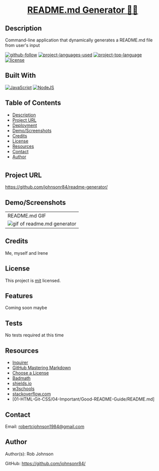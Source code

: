 <h1 align="center"><a href="https://github.com/johnsonr84/readme-generator"> README.md Generator 👨‍💻</a></h1>

## Description 
Command-line application that dynamically generates a README.md file from user's input 

  [![github-follow](https://img.shields.io/github/followers/johnsonr84?label=Follow&logoColor=lightgrey&style=social)](https://github.com/johnsonr84)
  [![project-languages-used](https://img.shields.io/github/languages/count/johnsonr84/readme-generator?color=orange)](https://github.com/johnsonr84/readme-generator)
  [![project-top-language](https://img.shields.io/github/languages/top/johnsonr84/readme-generator?color=yellow)](https://github.com/johnsonr84/readme-generator)
  [![license](https://img.shields.io/badge/license-mit-brightgreen.svg)](https://choosealicense.com/licenses/mit/)


## Built With
[![JavaScript](https://img.shields.io/badge/JavaScript-323330?style=for-the-badge&logo=javascript&logoColor=F7DF1E)](https://www.javascript.com/)
[![NodeJS](https://img.shields.io/badge/Node.js-43853D?style=for-the-badge&logo=node.js&logoColor=white)](https://nodejs.org/en/)

## Table of Contents 
  * [Description](#Description)
  * [Project URL](#Project-URL)
  * [Deployment](#Deployment)
  * [Demo/Screenshots](#Demo/Screenshots)
  * [Credits](#Credits)
  * [License](#License)
  * [Resources](#Resources)
  * [Contact](#Contact)
  * [Author](#Author)
  #
 
  ## Project URL
  https://github.com/johnsonr84/readme-generator/ 

  ## Demo/Screenshots
  <table>
  <tr>
    <td>README.md GIF</td>
  </tr>
  <tr>
    <td><img src="./images/readme-demo.gif" width=auto alt="gif of readme.md generator"></td>
  </tr>
  </table>

  ## Credits 
  Me, myself and Irene 

  ## License 
  This project is [mit](https://choosealicense.com/licenses/mit/) licensed.

  ## Features
  Coming soon maybe 

  ## Tests
  No tests required at this time 

  ## Resources
  * [Inquirer](https://www.npmjs.com/package/inquirer) 
  * [GitHub Mastering Markdown](https://guides.github.com/features/mastering-markdown/)
  * [Choose a License](https://choosealicense.com/)
  * [Badmath](https://img.shields.io/github/languages/top/nielsenjared/badmath)
  * [shields.io](https://shields.io/)
  * [w3schools](https://www.w3schools.com/)
  * [stackoverflow.com](https://stackoverflow.com/)
  * [01-HTML-Git-CSS/04-Important/Good-README-Guide/README.md]

  ## Contact
  Email: robertcjohnson1984@gmail.com 

  ## Author
  Author(s): Rob Johnson  

  GitHub: https://github.com/johnsonr84/ 

  